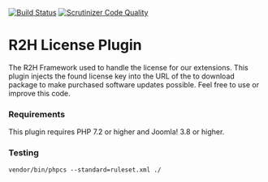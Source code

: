 [![Build Status](https://scrutinizer-ci.com/g/R2H-BV/R2H-License-Plugin/badges/build.png?b=master)](https://scrutinizer-ci.com/g/R2H-BV/R2H-License-Plugin/build-status/master)
[![Scrutinizer Code Quality](https://scrutinizer-ci.com/g/R2H-BV/R2H-License-Plugin/badges/quality-score.png?b=master)](https://scrutinizer-ci.com/g/R2H-BV/R2H-License-Plugin/?branch=master)

# R2H License Plugin
The R2H Framework used to handle the license for our extensions. This plugin injects the found license key into the URL of the to download
package to make purchased software updates possible. Feel free to use or improve this code.

### Requirements
This plugin requires PHP 7.2 or higher and Joomla! 3.8 or higher.

### Testing
`vendor/bin/phpcs --standard=ruleset.xml ./`

